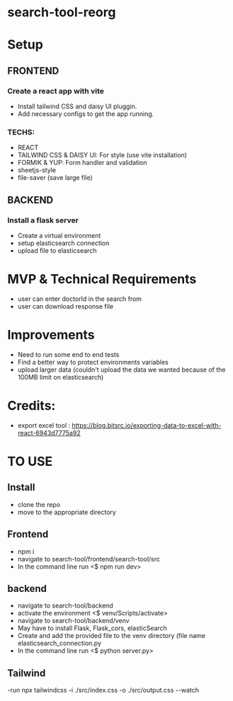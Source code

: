 # search-tool-reorg


# Setup
## FRONTEND
### Create a react app with vite
- Install tailwind CSS and daisy UI pluggin.
- Add necessary configs to get the app running.
### TECHS:
- REACT
- TAILWIND CSS & DAISY UI: For style (use vite installation)
- FORMIK & YUP: Form handler and validation
- sheetjs-style 
- file-saver (save large file)

## BACKEND
### Install a flask server 
- Create a virtual environment
- setup elasticsearch connection
- upload file to elasticsearch


# MVP & Technical Requirements
- user can enter doctorId in the search from
- user can download response file

# Improvements
- Need to run some end to end tests
- Find a better way to protect environments variables
- upload larger data (couldn't upload the data we wanted because of the 100MB limit on elasticsearch)

# Credits:
- export excel tool : https://blog.bitsrc.io/exporting-data-to-excel-with-react-6943d7775a92

# TO USE

## Install
- clone the repo
- move to the appropriate directory
## Frontend
- npm i
- navigate to search-tool/frontend/search-tool/src
- In the command line run <$ npm run dev>
## backend
- navigate to search-tool/backend
- activate the environment <$ venv/Scripts/activate>
- navigate to search-tool/backend/venv
- May have to install Flask, Flask_cors, elasticSearch
- Create and add the provided file to the venv directory (file name elasticsearch_connection.py
- In the command line run <$ python server.py>
## Tailwind
-run npx tailwindcss -i ./src/index.css -o ./src/output.css --watch



